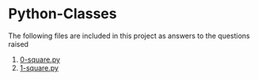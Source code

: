 # Python-Classes

The following files are included in this project as answers to the questions raised

1. [0-square.py](./0-square.py "")
2. [1-square.py](./1-square.py "")

